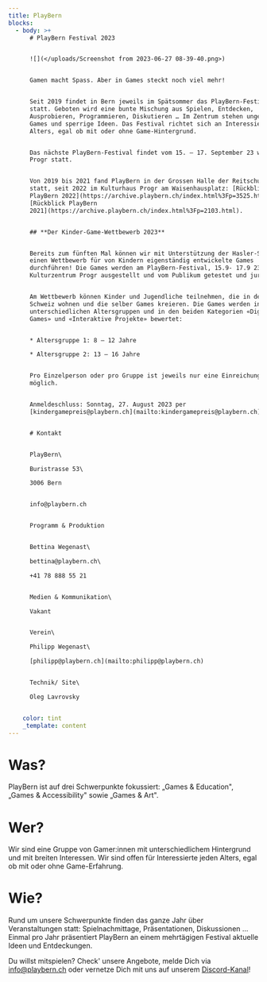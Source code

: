 ```yaml
---
title: PlayBern
blocks:
  - body: >+
      # PlayBern Festival 2023


      ![](</uploads/Screenshot from 2023-06-27 08-39-40.png>)


      Gamen macht Spass. Aber in Games steckt noch viel mehr!


      Seit 2019 findet in Bern jeweils im Spätsommer das PlayBern-Festival
      statt. Geboten wird eine bunte Mischung aus Spielen, Entdecken,
      Ausprobieren, Programmieren, Diskutieren … Im Zentrum stehen ungewöhnliche
      Games und sperrige Ideen. Das Festival richtet sich an Interessierte jeden
      Alters, egal ob mit oder ohne Game-Hintergrund.


      Das nächste PlayBern-Festival findet vom 15. – 17. September 23 wieder im
      Progr statt.


      Von 2019 bis 2021 fand PlayBern in der Grossen Halle der Reitschule Bern
      statt, seit 2022 im Kulturhaus Progr am Waisenhausplatz: [Rückblick
      PlayBern 2022](https://archive.playbern.ch/index.html%3Fp=3525.html),
      [Rückblick PlayBern
      2021](https://archive.playbern.ch/index.html%3Fp=2103.html).


      ## **Der Kinder-Game-Wettbewerb 2023**


      Bereits zum fünften Mal können wir mit Unterstützung der Hasler-Stiftung
      einen Wettbewerb für von Kindern eigenständig entwickelte Games
      durchführen! Die Games werden am PlayBern-Festival, 15.9- 17.9 23 im
      Kulturzentrum Progr ausgestellt und vom Publikum getestet und juriert.


      Am Wettbewerb können Kinder und Jugendliche teilnehmen, die in der
      Schweiz wohnen und die selber Games kreieren. Die Games werden in zwei
      unterschiedlichen Altersgruppen und in den beiden Kategorien «Digitale
      Games» und «Interaktive Projekte» bewertet:


      * Altersgruppe 1: 8 – 12 Jahre

      * Altersgruppe 2: 13 – 16 Jahre


      Pro Einzelperson oder pro Gruppe ist jeweils nur eine Einreichung
      möglich.


      Anmeldeschluss: Sonntag, 27. August 2023 per
      [kindergamepreis@playbern.ch](mailto:kindergamepreis@playbern.ch)


      # Kontakt


      PlayBern\

      Buristrasse 53\

      3006 Bern


      info@playbern.ch


      Programm & Produktion


      Bettina Wegenast\

      bettina@playbern.ch\

      +41 78 888 55 21


      Medien & Kommunikation\

      Vakant


      Verein\

      Philipp Wegenast\

      [philipp@playbern.ch](mailto:philipp@playbern.ch)


      Technik/ Site\

      Oleg Lavrovsky


    color: tint
    _template: content
---
```













# Was?

PlayBern ist auf drei Schwerpunkte fokussiert: „Games & Education", „Games & Accessibility" sowie „Games & Art".

# Wer?

Wir sind eine Gruppe von Gamer:innen mit unterschiedlichem Hintergrund und mit breiten Interessen. Wir sind offen für Interessierte jeden Alters, egal ob mit oder ohne Game-Erfahrung.

# Wie?

Rund um unsere Schwerpunkte finden das ganze Jahr über Veranstaltungen statt: Spielnachmittage, Präsentationen, Diskussionen ... Einmal pro Jahr präsentiert PlayBern an einem mehrtägigen Festival aktuelle Ideen und Entdeckungen.

Du willst mitspielen? Check' unsere Angebote, melde Dich via <info@playbern.ch> oder vernetze Dich mit uns auf unserem [Discord-Kanal](https://discord.gg/y9GSpsw)!
